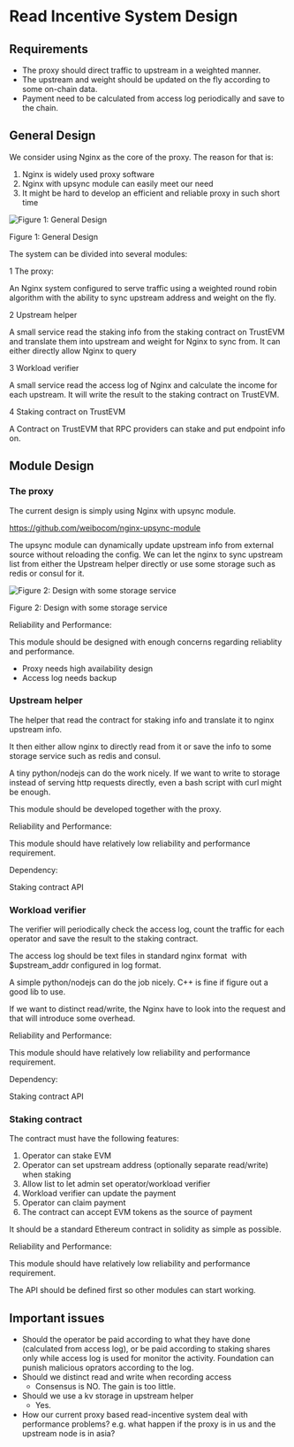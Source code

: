 # Read Incentive System Design

## Requirements

- The proxy should direct traffic to upstream in a weighted manner.
- The upstream and weight should be updated on the fly according to some on-chain data.
- Payment need to be calculated from access log periodically and save to the chain.

## General Design

We consider using Nginx as the core of the proxy. The reason for that is:

1. Nginx is widely used proxy software
2. Nginx with upsync module can easily meet our need
3. It might be hard to develop an efficient and reliable proxy in such short time

![Figure 1: General Design](https://github.com/eosnetworkfoundation/TrustEVM/blob/yarkinwho-product-desc-update/product/design_doc/proxy%20design.drawio.png)

Figure 1: General Design

The system can be divided into several modules:

1 The proxy:

An Nginx system configured to serve traffic using a weighted round robin algorithm with the ability to sync upstream address and weight on the fly.

2 Upstream helper

A small service read the staking info from the staking contract on TrustEVM and translate them into upstream and weight for Nginx to sync from. It can either directly allow Nginx to query

3 Workload verifier

A small service read the access log of Nginx and calculate the income for each upstream. It will write the result to the staking contract on TrustEVM.

4 Staking contract on TrustEVM

A Contract on TrustEVM that RPC providers can stake and put endpoint info on.

## Module Design

### The proxy

The current design is simply using Nginx with upsync module.

https://github.com/weibocom/nginx-upsync-module

The upsync module can dynamically update upstream info from external source without reloading the config. We can let the nginx to sync upstream list from either the Upstream helper directly or use some storage such as redis or consul for it.

![Figure 2: Design with some storage service](https://github.com/eosnetworkfoundation/TrustEVM/blob/yarkinwho-product-desc-update/product/design_doc/Copy%20of%20proxy%20design.drawio.png)

Figure 2: Design with some storage service

Reliability and Performance:

This module should be designed with enough concerns regarding reliablity and performance.
- Proxy needs high availability design
- Access log needs backup

### Upstream helper

The helper that read the contract for staking info and translate it to nginx upstream info.

It then either allow nginx to directly read from it or save the info to some storage service such as redis and consul.

A tiny python/nodejs can do the work nicely. If we want to write to storage instead of serving http requests directly, even a bash script with curl might be enough.

This module should be developed together with the proxy.

Reliability and Performance:

This module should have relatively low reliability and performance requirement.

Dependency:

Staking contract API

### Workload verifier

The verifier will periodically check the access log, count the traffic for each operator and save the result to the staking contract.

The access log should be text files in standard nginx format  with $upstream_addr configured in log format.

A simple python/nodejs can do the job nicely. C++ is fine if figure out a good lib to use.

If we want to distinct read/write, the Nginx have to look into the request and that will introduce some overhead.


Reliability and Performance:

This module should have relatively low reliability and performance requirement.

Dependency:

Staking contract API

### Staking contract

The contract must have the following features:

1. Operator can stake EVM
2. Operator can set upstream address (optionally separate read/write) when staking
3. Allow list to let admin set operator/workload verifier
4. Workload verifier can update the payment
5. Operator can claim payment
6. The contract can accept EVM tokens as the source of payment

It should be a standard Ethereum contract in solidity as simple as possible.


Reliability and Performance:

This module should have relatively low reliability and performance requirement.

The API should be defined first so other modules can start working.

## Important issues
- Should the operator be paid according to what they have done (calculated from access log), or be paid according to staking shares only while access log is used for monitor the activity. Foundation can punish malicious oprators according to the log.
- Should we distinct read and write when recording access
  - Consensus is NO. The gain is too little.
- Should we use a kv storage in upstream helper
  - Yes.
- How our current proxy based read-incentive system deal with performance problems? e.g. what happen if the proxy is in us and the upstream node is in asia?
